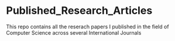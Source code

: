 # Published_Research_Articles
This repo contains all the reserach papers I published in the field of Computer Science across several International Journals
